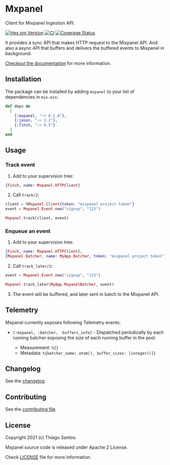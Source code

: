 # Mxpanel

<!-- MDOC !-->

Client for Mixpanel Ingestion API.

[![Hex.pm Version](http://img.shields.io/hexpm/v/mxpanel.svg?style=flat)](https://hex.pm/packages/mxpanel)
[![CI](https://github.com/thiamsantos/mxpanel/workflows/CI/badge.svg?branch=main)](https://github.com/thiamsantos/mxpanel/actions?query=branch%3Amain)
[![Coverage Status](https://coveralls.io/repos/github/thiamsantos/mxpanel/badge.svg?branch=main)](https://coveralls.io/github/thiamsantos/mxpanel?branch=main)

It provides a sync API that makes HTTP request to the Mixpanel API. And also a
async API that buffers and delivers the buffered events to Mixpanel in background.

[Checkout the documentation](https://hexdocs.pm/mxpanel) for more information.

## Installation

The package can be installed by adding `mxpanel` to your list of dependencies in `mix.exs`:

```elixir
def deps do
  [
    {:mxpanel, "~> 0.1.0"},
    {:jason, "~> 1.2"},
    {:finch, "~> 0.5"}
  ]
end
```

## Usage

### Track event

1. Add to your supervision tree:

```elixir
{Finch, name: Mxpanel.HTTPClient}
```

2. Call `track/2`:

```elixir
client = %Mxpanel.Client{token: "mixpanel project token"}
event = Mxpanel.Event.new("signup", "123")

Mxpanel.track(client, event)
```

### Enqueue an event

1. Add to your supervision tree:

```elixir
{Finch, name: Mxpanel.HTTPClient},
{Mxpanel.Batcher, name: MyApp.Batcher, token: "mixpanel project token"}
```

2. Call `track_later/2`:

```elixir
event = Mxpanel.Event.new("signup", "123")

Mxpanel.track_later(MyApp.MxpanelBatcher, event)
```

3. The event will be buffered, and later sent in batch to the Mixpanel API.

## Telemetry

Mxpanel currently exposes following Telemetry events:

  * `[:mxpanel, :batcher, :buffers_info]` - Dispatched periodically by each
  running batcher exposing the size of each running buffer in the pool.

    * Measurement: `%{}`
    * Metadata: `%{batcher_name: atom(), buffer_sizes: [integer()]}`

## Changelog

See the [changelog](CHANGELOG.md).

<!-- MDOC !-->

## Contributing

See the [contributing file](CONTRIBUTING.md).


## License

Copyright 2021 (c) Thiago Santos.

Mxpanel source code is released under Apache 2 License.

Check [LICENSE](https://github.com/thiamsantos/mxpanel/blob/main/LICENSE) file for more information.
